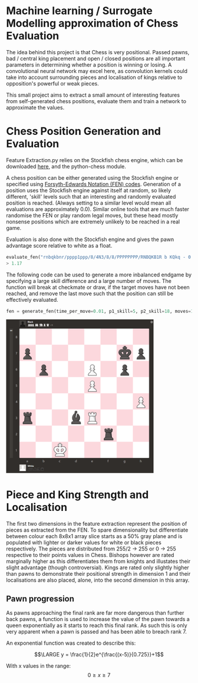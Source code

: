 # Machine learning / Surrogate Modelling approximation of Chess Evaluation

The idea behind this project is that Chess is very positional. Passed pawns, bad / central king placement and open / closed positions are all important parameters in determining whether a position is winning or losing.
A convolutional neural network may excel here, as convolution kernels could take into account surrounding pieces and localisation of kings relative to opposition's powerful or weak pieces.

This small project aims to extract a small amount of interesting features from self-generated chess positions, evaluate them and train a network to approximate the values.

# Chess Position Generation and Evaluation
Feature Extraction.py relies on the Stockfish chess engine, which can be downloaded [here](https://stockfishchess.org/download/), and the python-chess module.

A chess position can be either generated using the Stockfish engine or specified using [Forsyth-Edwards Notation (FEN) codes](https://en.wikipedia.org/wiki/Forsyth%E2%80%93Edwards_Notation).
Generation of a position uses the Stockfish engine against itself at random, so likely different, 'skill' levels such that an interesting and randomly evaluated position is reached. (Always setting to a similar level would mean all evaluations are approximately 0.0).
Similar online tools that are much faster randomise the FEN or play random legal moves, but these head mostly nonsense positions which are extremely unlikely to be reached in a real game.

Evaluation is also done with the Stockfish engine and gives the pawn advantage score relative to white as a float.
```python
evaluate_fen("rnbqkbnr/pppp1ppp/8/4N3/8/8/PPPPPPPP/RNBQKB1R b KQkq - 0 2")
> 1.17
```
The following code can be used to generate a more inbalanced endgame by specifying a large skill difference and a large number of moves.
The function will break at checkmate or draw, if the target moves have not been reached, and remove the last move such that the position can still be effectively evaluated.
```python
fen = generate_fen(time_per_move=0.01, p1_skill=5, p2_skill=18, moves=100)
```
<img src="media/m1.png" width="400">

# Piece and King Strength and Localisation
The first two dimensions in the feature extraction represent the position of pieces as extracted from the FEN.
To spare dimensionality but differentiate between colour each 8x8x1 array slice starts as a 50% gray plane and is populated with lighter or darker values for white or black pieces respectively.
The pieces are distributed from 255/2 -> 255 or 0 -> 255 respective to their points values in Chess.
Bishops however are rated marginally higher as this differentiates them from knights and illustates their slight advantage (though controversial).
Kings are rated only slightly higher than pawns to demonstrate their positional strength in dimension 1 and their localisations are also placed, alone, into the second dimension in this array.

## Pawn progression
As pawns approaching the final rank are far more dangerous than further back pawns, a function is used to increase the value of the pawn towards a queen exponentially as it starts to reach this final rank. As such this is only very apparent when a pawn is passed and has been able to breach rank 7.

An exponential function was created to describe this:

$$\LARGE y = \frac{1}{2}e^{\frac{(x-5)}{0.725}}+1$$

With x values in the range:
$$0 \geq x \geq 7$$



